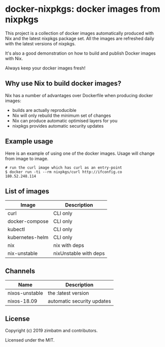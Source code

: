 # docker-nixpkgs: docker images from nixpkgs

This project is a collection of docker images automatically produced with Nix
and the latest nixpkgs package set. All the images are refreshed daily with
the latest versions of nixpkgs.

It's also a good demonstration on how to build and publish Docker images with
Nix.

Always keep your docker images fresh!

## Why use Nix to build docker images?

Nix has a number of advantages over Dockerfile when producing docker images:

* builds are actually reproducible
* Nix will only rebuild the minimum set of changes
* Nix can produce automatic optimised layers for you
* nixpkgs provides automatic security updates

## Example usage

Here is an example of using one of the docker images. Usage will change from
image to image.

```
# run the curl image which has curl as an entry-point
$ docker run -ti --rm nixpkgs/curl http://ifconfig.co
180.52.248.114
```

## List of images

| Image           | Description           |
| ---             | ---                   |
| curl            | CLI only              |
| docker-compose  | CLI only              |
| kubectl         | CLI only              |
| kubernetes-helm | CLI only              |
| nix             | nix with deps         |
| nix-unstable    | nixUnstable with deps |

## Channels

| Name           | Description                |
| ---            | ---                        |
| nixos-unstable | the :latest version        |
| nixos-18.09    | automatic security updates |

## License

Copyright (c) 2019 zimbatm and contributors.

Licensed under the MIT.

